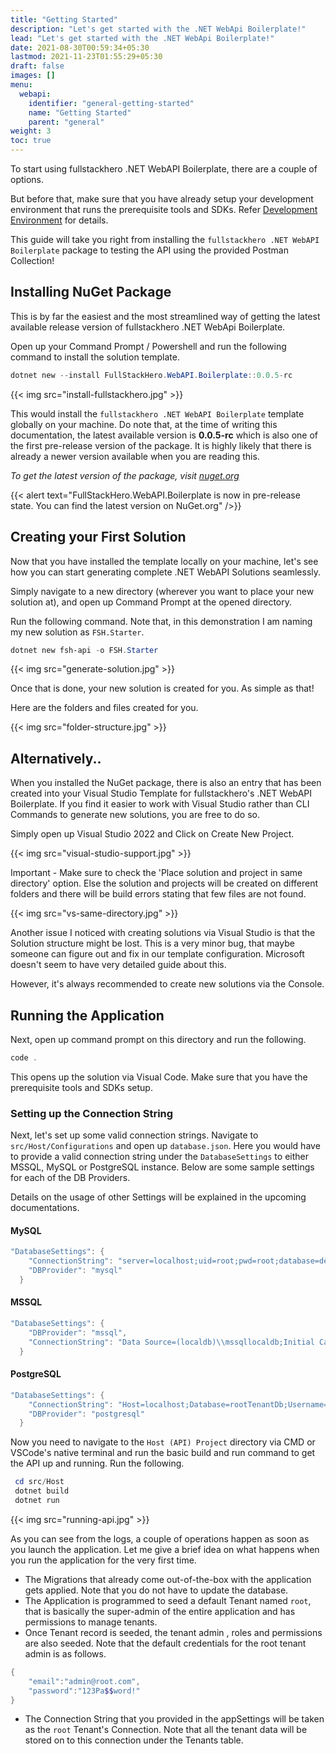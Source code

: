 ```yaml
---
title: "Getting Started"
description: "Let's get started with the .NET WebApi Boilerplate!"
lead: "Let's get started with the .NET WebApi Boilerplate!"
date: 2021-08-30T00:59:34+05:30
lastmod: 2021-11-23T01:55:29+05:30
draft: false
images: []
menu:
  webapi:
    identifier: "general-getting-started"
    name: "Getting Started"
    parent: "general"
weight: 3
toc: true
---
```

To start using fullstackhero .NET WebAPI Boilerplate, there are a couple of options.

But before that, make sure that you have already setup your development environment that runs the prerequisite tools and SDKs. Refer [Development Environment](/dotnet-webapi-boilerplate/general/development-environment/) for details.

This guide will take you right from installing the `fullstackhero .NET WebAPI Boilerplate` package to testing the API using the provided Postman Collection!

## Installing NuGet Package

This is by far the easiest and the most streamlined way of getting the latest available release version of fullstackhero .NET WebApi Boilerplate.

Open up your Command Prompt / Powershell and run the following command to install the solution template.

```powershell
dotnet new --install FullStackHero.WebAPI.Boilerplate::0.0.5-rc
```

{{< img src="install-fullstackhero.jpg" >}}

This would install the `fullstackhero .NET WebAPI Boilerplate` template globally on your machine. Do note that, at the time of writing this documentation, the latest available version is **0.0.5-rc** which is also one of the first pre-release version of the package. It is highly likely that there is already a newer version available when you are reading this.

*To get the latest version of the package, visit [nuget.org](https://www.nuget.org/packages/FullStackHero.WebAPI.Boilerplate)*

{{< alert text="FullStackHero.WebAPI.Boilerplate is now in pre-release state. You can find the latest version on NuGet.org" />}}

## Creating your First Solution

Now that you have installed the template locally on your machine, let's see how you can start generating complete .NET WebAPI Solutions seamlessly.

Simply navigate to a new directory (wherever you want to place your new solution at), and open up Command Prompt at the opened directory.

Run the following command. Note that, in this demonstration I am naming my new solution as `FSH.Starter`.

```powershell
dotnet new fsh-api -o FSH.Starter
```

{{< img src="generate-solution.jpg" >}}

Once that is done, your new solution is created for you. As simple as that!

Here are the folders and files created for you.

{{< img src="folder-structure.jpg" >}}

## Alternatively..

When you installed the NuGet package, there is also an entry that has been created into your Visual Studio Template for fullstackhero's .NET WebAPI Boilerplate. If you find it easier to work with Visual Studio rather than CLI Commands to generate new solutions, you are free to do so.

Simply open up Visual Studio 2022 and Click on Create New Project.

{{< img src="visual-studio-support.jpg" >}}

Important - Make sure to check the 'Place solution and project in same directory' option. Else the solution and projects will be created on different folders and there will be build errors stating that few files are not found.

{{< img src="vs-same-directory.jpg" >}}

Another issue I noticed with creating solutions via Visual Studio is that the Solution structure might be lost. This is a very minor bug, that maybe someone can figure out and fix in our template configuration. Microsoft doesn't seem to have very detailed guide about this.

However, it's always recommended to create new solutions via the Console.

## Running the Application

Next, open up command prompt on this directory and run the following.

```powershell
code .
```

This opens up the solution via Visual Code. Make sure that you have the prerequisite tools and SDKs setup.

### Setting up the Connection String
Next, let's set up some valid connection strings. Navigate to `src/Host/Configurations` and open up `database.json`. Here you would have to provide a valid connection string under the `DatabaseSettings` to either MSSQL,  MySQL or PostgreSQL instance. Below are some sample settings for each of the DB Providers.

Details on the usage of other Settings will be explained in the upcoming documentations.

#### MySQL

```powershell
"DatabaseSettings": {
    "ConnectionString": "server=localhost;uid=root;pwd=root;database=defaultRootDb;Allow User Variables=True",
    "DBProvider": "mysql"
  }
```
#### MSSQL

```powershell
"DatabaseSettings": {
    "DBProvider": "mssql",
    "ConnectionString": "Data Source=(localdb)\\mssqllocaldb;Initial Catalog=rootTenantDb;Integrated Security=True;MultipleActiveResultSets=True"
  }
```
#### PostgreSQL

```powershell
"DatabaseSettings": {
    "ConnectionString": "Host=localhost;Database=rootTenantDb;Username=postgres;Password=root;Include Error Detail=true",
    "DBProvider": "postgresql"
  }
```

Now you need to navigate to the `Host (API) Project` directory via CMD or VSCode's native terminal and run the basic build and run command to get the API up and running. Run the following.

```powershell
 cd src/Host
 dotnet build
 dotnet run
```

{{< img src="running-api.jpg" >}}

As you can see from the logs, a couple of operations happen as soon as you launch the application. Let me give a brief idea on what happens when you run the application for the very first time.

- The Migrations that already come out-of-the-box with the application gets applied. Note that you do not have to update the database.
- The Application is programmed to seed a default Tenant named `root`, that is basically the super-admin of the entire application and has permissions to manage tenants.
- Once Tenant record is seeded, the tenant admin , roles and permissions are also seeded. Note that the default credentials for the root tenant admin is as follows.

```powershell
{
    "email":"admin@root.com",
    "password":"123Pa$$word!"
}
```

- The Connection String that you provided in the appSettings will be taken as the `root` Tenant's Connection. Note that all the tenant data will be stored on to this connection under the Tenants table.


